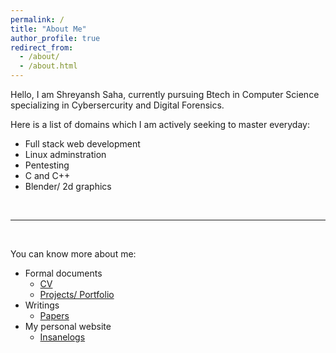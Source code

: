 ```yaml
---
permalink: /
title: "About Me"
author_profile: true
redirect_from: 
  - /about/
  - /about.html
---
```


Hello, I am Shreyansh Saha, currently pursuing Btech in Computer Science specializing in Cybersercurity and Digital Forensics.

Here is a list of domains which I am actively seeking to master everyday:
- Full stack web development
- Linux adminstration
- Pentesting
- C and C++
- Blender/ 2d graphics

<br>

---

<br>

You can know more about me:
- Formal documents
    - [CV](https://insanexyz.github.io/resume/cv/)
    - [Projects/ Portfolio](https://insanexyz.github.io/resume/portfolio/)
- Writings
    - [Papers](https://insanexyz.github.io/resume/publications/)
- My personal website
    - [Insanelogs](https://insanelogs.xyz)
